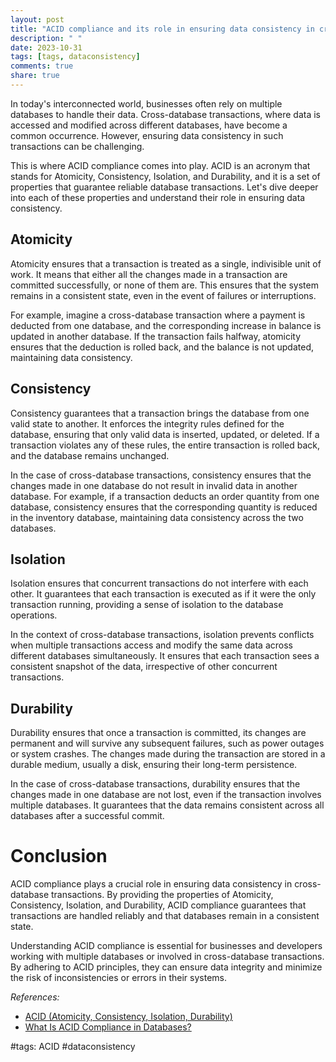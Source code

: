 ```yaml
---
layout: post
title: "ACID compliance and its role in ensuring data consistency in cross-database transactions"
description: " "
date: 2023-10-31
tags: [tags, dataconsistency]
comments: true
share: true
---
```


In today's interconnected world, businesses often rely on multiple databases to handle their data. Cross-database transactions, where data is accessed and modified across different databases, have become a common occurrence. However, ensuring data consistency in such transactions can be challenging.

This is where ACID compliance comes into play. ACID is an acronym that stands for Atomicity, Consistency, Isolation, and Durability, and it is a set of properties that guarantee reliable database transactions. Let's dive deeper into each of these properties and understand their role in ensuring data consistency.

## Atomicity

Atomicity ensures that a transaction is treated as a single, indivisible unit of work. It means that either all the changes made in a transaction are committed successfully, or none of them are. This ensures that the system remains in a consistent state, even in the event of failures or interruptions.

For example, imagine a cross-database transaction where a payment is deducted from one database, and the corresponding increase in balance is updated in another database. If the transaction fails halfway, atomicity ensures that the deduction is rolled back, and the balance is not updated, maintaining data consistency.

## Consistency

Consistency guarantees that a transaction brings the database from one valid state to another. It enforces the integrity rules defined for the database, ensuring that only valid data is inserted, updated, or deleted. If a transaction violates any of these rules, the entire transaction is rolled back, and the database remains unchanged.

In the case of cross-database transactions, consistency ensures that the changes made in one database do not result in invalid data in another database. For example, if a transaction deducts an order quantity from one database, consistency ensures that the corresponding quantity is reduced in the inventory database, maintaining data consistency across the two databases.

## Isolation

Isolation ensures that concurrent transactions do not interfere with each other. It guarantees that each transaction is executed as if it were the only transaction running, providing a sense of isolation to the database operations.

In the context of cross-database transactions, isolation prevents conflicts when multiple transactions access and modify the same data across different databases simultaneously. It ensures that each transaction sees a consistent snapshot of the data, irrespective of other concurrent transactions.

## Durability

Durability ensures that once a transaction is committed, its changes are permanent and will survive any subsequent failures, such as power outages or system crashes. The changes made during the transaction are stored in a durable medium, usually a disk, ensuring their long-term persistence.

In the case of cross-database transactions, durability ensures that the changes made in one database are not lost, even if the transaction involves multiple databases. It guarantees that the data remains consistent across all databases after a successful commit.

# Conclusion

ACID compliance plays a crucial role in ensuring data consistency in cross-database transactions. By providing the properties of Atomicity, Consistency, Isolation, and Durability, ACID compliance guarantees that transactions are handled reliably and that databases remain in a consistent state.

Understanding ACID compliance is essential for businesses and developers working with multiple databases or involved in cross-database transactions. By adhering to ACID principles, they can ensure data integrity and minimize the risk of inconsistencies or errors in their systems.

_References:_

- [ACID (Atomicity, Consistency, Isolation, Durability)](https://en.wikipedia.org/wiki/ACID)
- [What Is ACID Compliance in Databases?](https://www.ibm.com/analytics/hub/databases-acid-compliance) 

#tags: ACID #dataconsistency